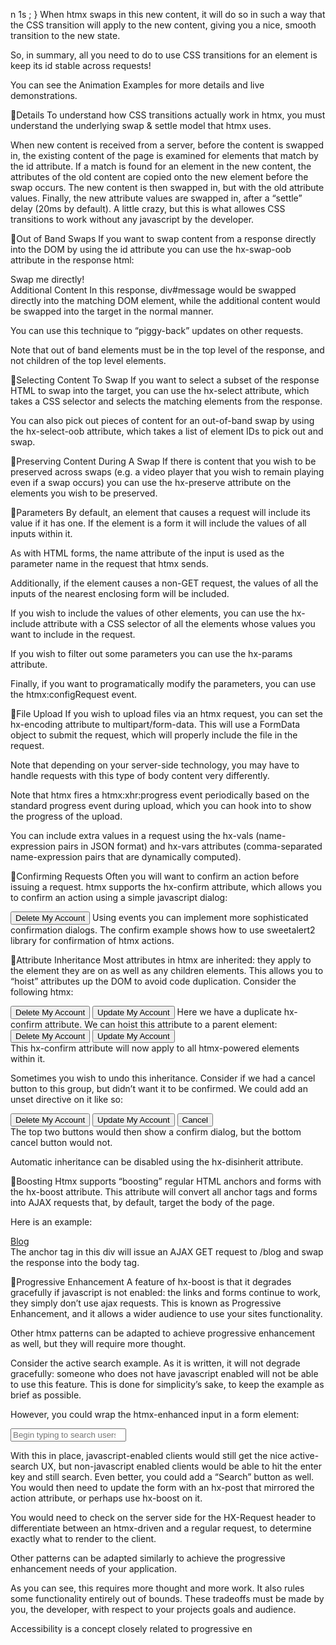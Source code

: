 n 1s ;
}
When htmx swaps in this new content, it will do so in such a way that the CSS transition will apply to the new content, giving you a nice, smooth transition to the new state.

So, in summary, all you need to do to use CSS transitions for an element is keep its id stable across requests!

You can see the Animation Examples for more details and live demonstrations.

🔗Details
To understand how CSS transitions actually work in htmx, you must understand the underlying swap & settle model that htmx uses.

When new content is received from a server, before the content is swapped in, the existing content of the page is examined for elements that match by the id attribute. If a match is found for an element in the new content, the attributes of the old content are copied onto the new element before the swap occurs. The new content is then swapped in, but with the old attribute values. Finally, the new attribute values are swapped in, after a “settle” delay (20ms by default). A little crazy, but this is what allowes CSS transitions to work without any javascript by the developer.

🔗Out of Band Swaps
If you want to swap content from a response directly into the DOM by using the id attribute you can use the hx-swap-oob attribute in the response html:

<div id="message" hx-swap-oob="true">Swap me directly!</div>
Additional Content
In this response, div#message would be swapped directly into the matching DOM element, while the additional content would be swapped into the target in the normal manner.

You can use this technique to “piggy-back” updates on other requests.

Note that out of band elements must be in the top level of the response, and not children of the top level elements.

🔗Selecting Content To Swap
If you want to select a subset of the response HTML to swap into the target, you can use the hx-select attribute, which takes a CSS selector and selects the matching elements from the response.

You can also pick out pieces of content for an out-of-band swap by using the hx-select-oob attribute, which takes a list of element IDs to pick out and swap.

🔗Preserving Content During A Swap
If there is content that you wish to be preserved across swaps (e.g. a video player that you wish to remain playing even if a swap occurs) you can use the hx-preserve attribute on the elements you wish to be preserved.

🔗Parameters
By default, an element that causes a request will include its value if it has one. If the element is a form it will include the values of all inputs within it.

As with HTML forms, the name attribute of the input is used as the parameter name in the request that htmx sends.

Additionally, if the element causes a non-GET request, the values of all the inputs of the nearest enclosing form will be included.

If you wish to include the values of other elements, you can use the hx-include attribute with a CSS selector of all the elements whose values you want to include in the request.

If you wish to filter out some parameters you can use the hx-params attribute.

Finally, if you want to programatically modify the parameters, you can use the htmx:configRequest event.

🔗File Upload
If you wish to upload files via an htmx request, you can set the hx-encoding attribute to multipart/form-data. This will use a FormData object to submit the request, which will properly include the file in the request.

Note that depending on your server-side technology, you may have to handle requests with this type of body content very differently.

Note that htmx fires a htmx:xhr:progress event periodically based on the standard progress event during upload, which you can hook into to show the progress of the upload.

You can include extra values in a request using the hx-vals (name-expression pairs in JSON format) and hx-vars attributes (comma-separated name-expression pairs that are dynamically computed).

🔗Confirming Requests
Often you will want to confirm an action before issuing a request. htmx supports the hx-confirm attribute, which allows you to confirm an action using a simple javascript dialog:

<button hx-delete="/account" hx-confirm="Are you sure you wish to delete your account?">
 Delete My Account
</button>
Using events you can implement more sophisticated confirmation dialogs. The confirm example shows how to use sweetalert2 library for confirmation of htmx actions.

🔗Attribute Inheritance
Most attributes in htmx are inherited: they apply to the element they are on as well as any children elements. This allows you to “hoist” attributes up the DOM to avoid code duplication. Consider the following htmx:

<button hx-delete="/account" hx-confirm="Are you sure?">
 Delete My Account
</button>
<button hx-put="/account" hx-confirm="Are you sure?">
 Update My Account
</button>
Here we have a duplicate hx-confirm attribute. We can hoist this attribute to a parent element:

<div hx-confirm="Are you sure?">
 <button hx-delete="/account">
 Delete My Account
 </button>
 <button hx-put="/account">
 Update My Account
 </button>
</div>
This hx-confirm attribute will now apply to all htmx-powered elements within it.

Sometimes you wish to undo this inheritance. Consider if we had a cancel button to this group, but didn’t want it to be confirmed. We could add an unset directive on it like so:

<div hx-confirm="Are you sure?">
 <button hx-delete="/account">
 Delete My Account
 </button>
 <button hx-put="/account">
 Update My Account
 </button>
 <button hx-confirm="unset" hx-get="/">
 Cancel
 </button>
</div>
The top two buttons would then show a confirm dialog, but the bottom cancel button would not.

Automatic inheritance can be disabled using the hx-disinherit attribute.

🔗Boosting
Htmx supports “boosting” regular HTML anchors and forms with the hx-boost attribute. This attribute will convert all anchor tags and forms into AJAX requests that, by default, target the body of the page.

Here is an example:

<div hx-boost="true">
 <a href="/blog">Blog</a>
</div>
The anchor tag in this div will issue an AJAX GET request to /blog and swap the response into the body tag.

🔗Progressive Enhancement
A feature of hx-boost is that it degrades gracefully if javascript is not enabled: the links and forms continue to work, they simply don’t use ajax requests. This is known as Progressive Enhancement, and it allows a wider audience to use your sites functionality.

Other htmx patterns can be adapted to achieve progressive enhancement as well, but they will require more thought.

Consider the active search example. As it is written, it will not degrade gracefully: someone who does not have javascript enabled will not be able to use this feature. This is done for simplicity’s sake, to keep the example as brief as possible.

However, you could wrap the htmx-enhanced input in a form element:

<form action="/search" method="POST">
 <input class="form-control" type="search"  name="search" placeholder="Begin typing to search users..."  hx-post="/search"  hx-trigger="keyup changed delay:500ms, search"  hx-target="#search-results"  hx-indicator=".htmx-indicator"
 >
</form>
With this in place, javascript-enabled clients would still get the nice active-search UX, but non-javascript enabled clients would be able to hit the enter key and still search. Even better, you could add a “Search” button as well. You would then need to update the form with an hx-post that mirrored the action attribute, or perhaps use hx-boost on it.

You would need to check on the server side for the HX-Request header to differentiate between an htmx-driven and a regular request, to determine exactly what to render to the client.

Other patterns can be adapted similarly to achieve the progressive enhancement needs of your application.

As you can see, this requires more thought and more work. It also rules some functionality entirely out of bounds. These tradeoffs must be made by you, the developer, with respect to your projects goals and audience.

Accessibility is a concept closely related to progressive en